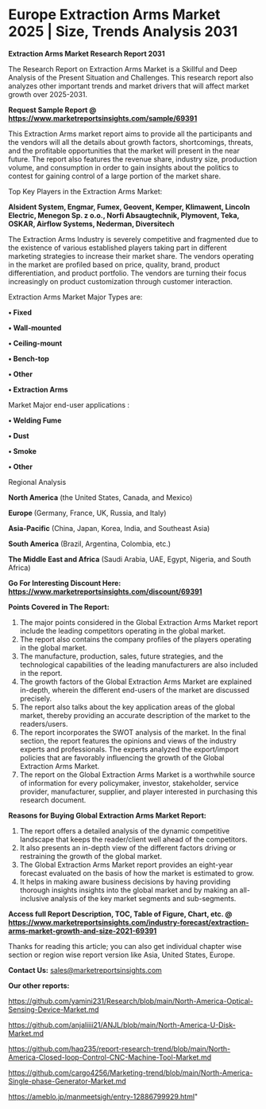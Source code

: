 # Europe Extraction Arms Market 2025 | Size, Trends Analysis 2031

<strong>Extraction Arms Market Research Report 2031</strong>

The Research Report on Extraction Arms Market is a Skillful and Deep Analysis of the Present Situation and Challenges. This research report also analyzes other important trends and market drivers that will affect market growth over 2025-2031.

<strong>Request Sample Report @ <a href=https://www.marketreportsinsights.com/sample/69391>https://www.marketreportsinsights.com/sample/69391</a></strong>

This Extraction Arms market report aims to provide all the participants and the vendors will all the details about growth factors, shortcomings, threats, and the profitable opportunities that the market will present in the near future. The report also features the revenue share, industry size, production volume, and consumption in order to gain insights about the politics to contest for gaining control of a large portion of the market share.

Top Key Players in the Extraction Arms Market:

<strong>Alsident System, Engmar, Fumex, Geovent, Kemper, Klimawent, Lincoln Electric, Menegon Sp. z o.o., Norfi Absaugtechnik, Plymovent, Teka, OSKAR, Airflow Systems, Nederman, Diversitech</strong>

The Extraction Arms Industry is severely competitive and fragmented due to the existence of various established players taking part in different marketing strategies to increase their market share. The vendors operating in the market are profiled based on price, quality, brand, product differentiation, and product portfolio. The vendors are turning their focus increasingly on product customization through customer interaction.

Extraction Arms Market Major Types are:

<strong>• Fixed

• Wall-mounted

• Ceiling-mount

• Bench-top

• Other

• Extraction Arms</strong>

Market Major end-user applications :

<strong>• Welding Fume

• Dust

• Smoke

• Other</strong>

Regional Analysis

</u><strong><b>North America</b></strong> (the United States, Canada, and Mexico)

<strong><b>Europe </b></strong>(Germany, France, UK, Russia, and Italy)

<strong><b>Asia-Pacific</b></strong> (China, Japan, Korea, India, and Southeast Asia)

<strong><b>South America</b></strong> (Brazil, Argentina, Colombia, etc.)

<strong><b>The Middle East and Africa</b></strong> (Saudi Arabia, UAE, Egypt, Nigeria, and South Africa)

<strong>Go For Interesting Discount Here: <a href=https://www.marketreportsinsights.com/discount/69391>https://www.marketreportsinsights.com/discount/69391</a></strong>

<strong>Points Covered in The Report:</strong>
<ol>
  <li>The major points considered in the Global Extraction Arms Market report include the leading competitors operating in the global market.</li>
  <li>The report also contains the company profiles of the players operating in the global market.</li>
  <li>The manufacture, production, sales, future strategies, and the technological capabilities of the leading manufacturers are also included in the report.</li>
  <li>The growth factors of the Global Extraction Arms Market are explained in-depth, wherein the different end-users of the market are discussed precisely.</li>
  <li>The report also talks about the key application areas of the global market, thereby providing an accurate description of the market to the readers/users.</li>
  <li>The report incorporates the SWOT analysis of the market. In the final section, the report features the opinions and views of the industry experts and professionals. The experts analyzed the export/import policies that are favorably influencing the growth of the Global Extraction Arms Market.</li>
  <li>The report on the Global Extraction Arms Market is a worthwhile source of information for every policymaker, investor, stakeholder, service provider, manufacturer, supplier, and player interested in purchasing this research document.</li>
</ol>
<strong>Reasons for Buying Global Extraction Arms Market Report:</strong>

<ol>
  <li>The report offers a detailed analysis of the dynamic competitive landscape that keeps the reader/client well ahead of the competitors.</li>
  <li>It also presents an in-depth view of the different factors driving or restraining the growth of the global market.</li>
  <li>The Global Extraction Arms Market report provides an eight-year forecast evaluated on the basis of how the market is estimated to grow.</li>
  <li>It helps in making aware business decisions by having providing thorough insights insights into the global market and by making an all-inclusive analysis of the key market segments and sub-segments.</li>
</ol>
<strong>Access full Report Description, TOC, Table of Figure, Chart, etc. @ <a href=https://www.marketreportsinsights.com/industry-forecast/extraction-arms-market-growth-and-size-2021-69391>https://www.marketreportsinsights.com/industry-forecast/extraction-arms-market-growth-and-size-2021-69391</a></strong>


Thanks for reading this article; you can also get individual chapter wise section or region wise report version like Asia, United States, Europe.

<strong>Contact Us:</strong>
sales@marketreportsinsights.com

<strong>Our other reports:</strong>

<a href=https://github.com/yamini231/Research/blob/main/North-America-Optical-Sensing-Device-Market.md>https://github.com/yamini231/Research/blob/main/North-America-Optical-Sensing-Device-Market.md</a>

<a href=https://github.com/anjaliiii21/ANJL/blob/main/North-America-U-Disk-Market.md>https://github.com/anjaliiii21/ANJL/blob/main/North-America-U-Disk-Market.md</a>

<a href=https://github.com/haq235/report-research-trend/blob/main/North-America-Closed-loop-Control-CNC-Machine-Tool-Market.md>https://github.com/haq235/report-research-trend/blob/main/North-America-Closed-loop-Control-CNC-Machine-Tool-Market.md</a>

<a href=https://github.com/cargo4256/Marketing-trend/blob/main/North-America-Single-phase-Generator-Market.md>https://github.com/cargo4256/Marketing-trend/blob/main/North-America-Single-phase-Generator-Market.md</a>

<a href=https://ameblo.jp/manmeetsigh/entry-12886799929.html>https://ameblo.jp/manmeetsigh/entry-12886799929.html</a>"
